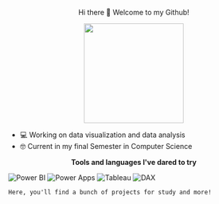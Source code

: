<p align="center">
  Hi there 👋 Welcome to my Github!

</p>
<p align="center">
<img src="https://i.pinimg.com/736x/45/29/0d/45290ddb061a266e0767bc290218b62d.jpg" width="200">
</p>

- 💻 Working on data visualization and data analysis
- 🤓 Current in my final Semester in Computer Science

<p align="center">
  <strong>Tools and languages I've dared to try</strong>
</p>

![Power BI](https://img.shields.io/badge/PowerBI-FBFBFB?style=for-the-badge&logoColor=black)
![Power Apps](https://img.shields.io/badge/PowerApps-FBFBFB?style=for-the-badge&logoColor=black)
![Tableau](https://img.shields.io/badge/Tableau-FBFBFB?style=for-the-badge&logoColor=black)
![DAX](https://img.shields.io/badge/DAX-FBFBFB?style=for-the-badge&logoColor=black)

```
Here, you'll find a bunch of projects for study and more!
```




